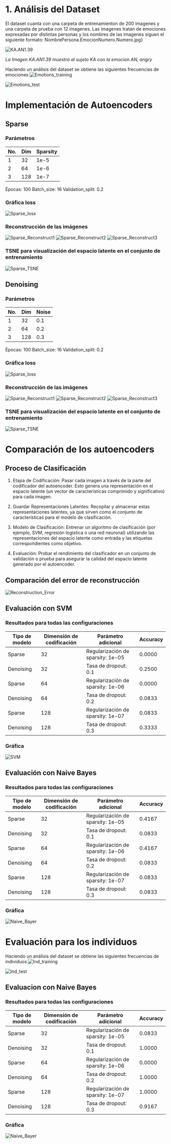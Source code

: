# 1. Análisis del Dataset
El dataset cuanta con una carpeta de entrenamienton de 200 imagenes y una carpeta de prueba con 12 imagenes. Las imagenes tratan de emociones expresadas por distintas personas y los nombres de las imagenes siguen el siguiente formato: NombrePersona.EmocionNumero.Numero.jpg}

![KA.AN1.39](Images/KA.AN1.39.jpg)

*La Imagen KA.AN1.39 muestra al sujeto KA con la emocion AN, angry*

Haciendo un análisis del dataset se obtiene las siguientes frecuencias de emociones
![Emotions_training](Images/Emotions_training.jpeg)

![Emotions_test](Images/Emotions_test.jpeg)

# Implementación de Autoencoders
## Sparse
### Parámetros

| No. | Dim | Sparsity |
|-----|-----|----------|
| 1   | 32  | 1e-5     |
| 2   | 64  | 1e-6     |
| 3   | 128 | 1e-7     |

Épocas: 100
Batch_size: 16
Validation_split: 0.2

### Gráfica loss
![Sparse_loss](Images/sparse_loss.png)

### Reconstrucción de las imágenes
![Sparse_Reconstruct1](Images/sparse_reconstruction_1.png)
![Sparse_Reconstruct2](Images/sparse_reconstruction_2.png)
![Sparse_Reconstruct3](Images/sparse_reconstruction_3.png)

### TSNE para visualización del espacio latente en el conjunto de entrenamiento
![Sparse_TSNE](Images/tsne_sparse.png)

## Denoising
### Parámetros

| No. | Dim | Noise   |
|-----|-----|---------|
| 1   | 32  | 0.1     |
| 2   | 64  | 0.2     |
| 3   | 128 | 0.3     |

Épocas: 100
Batch_size: 16
Validation_split: 0.2

### Gráfica loss
![Sparse_loss](Images/denoising_loss.png)

### Reconstrucción de las imágenes
![Sparse_Reconstruct1](Images/denoising_reconstruction_1.png)
![Sparse_Reconstruct2](Images/denoising_reconstruction_2.png)
![Sparse_Reconstruct3](Images/denoising_reconstruction_3.png)

### TSNE para visualización del espacio latente en el conjunto de entrenamiento
![Sparse_TSNE](Images/tsne_denoising.png)

# Comparación de los autoencoders
## Proceso de Clasificación

1. Etapa de Codificación: Pasar cada imagen a través de la parte del codificador del autoencoder. Esto genera una representación en el espacio latente (un vector de características comprimido y significativo) para cada imagen.

2. Guardar Representaciones Latentes: Recopilar y almacenar estas representaciones latentes, ya que sirven como el conjunto de características para el modelo de clasificación.

3. Modelo de Clasificación: Entrenar un algoritmo de clasificación (por ejemplo, SVM, regresión logística o una red neuronal) utilizando las representaciones del espacio latente como entrada y las etiquetas correspondientes como objetivo.

4. Evaluación: Probar el rendimiento del clasificador en un conjunto de validación o prueba para asegurar la calidad del espacio latente generado por el autoencoder.

## Comparación del error de reconstrucción
![Reconstruction_Error](Images/reconstruction_error.png)

## Evaluación con SVM
### Resultados para todas las configuraciones

| Tipo de modelo | Dimensión de codificación | Parámetro adicional               | Accuracy |
|----------------|---------------------------|-----------------------------------|----------|
| Sparse         | 32                        | Regularización de sparsity: 1e-05 | 0.0000   |
| Denoising      | 32                        | Tasa de dropout: 0.1              | 0.2500   |
| Sparse         | 64                        | Regularización de sparsity: 1e-06 | 0.0000   |
| Denoising      | 64                        | Tasa de dropout: 0.2              | 0.0833   |
| Sparse         | 128                       | Regularización de sparsity: 1e-07 | 0.0833   |
| Denoising      | 128                       | Tasa de dropout: 0.3              | 0.3333   |

### Gráfica

![SVM](Images/svm_ae.jpeg)


## Evaluación con Naive Bayes
### Resultados para todas las configuraciones

| Tipo de modelo | Dimensión de codificación | Parámetro adicional               | Accuracy |
|----------------|---------------------------|-----------------------------------|----------|
| Sparse         | 32                        | Regularización de sparsity: 1e-05 | 0.4167   |
| Denoising      | 32                        | Tasa de dropout: 0.1              | 0.0833   |
| Sparse         | 64                        | Regularización de sparsity: 1e-06 | 0.4167   |
| Denoising      | 64                        | Tasa de dropout: 0.2              | 0.0833   |
| Sparse         | 128                       | Regularización de sparsity: 1e-07 | 0.0833   |
| Denoising      | 128                       | Tasa de dropout: 0.3              | 0.0833   |

### Gráfica

![Naive_Bayer](Images/naive_ae.jpeg)

# Evaluación para los individuos #

Haciendo un análisis del dataset se obtiene las siguientes frecuencias de individuos
![Ind_training](Images/Individuals_train.png)

![Ind_test](Images/Individuals_test.png)

## Evaluacion con Naive Bayes ##

### Resultados para todas las configuraciones

| Tipo de modelo | Dimensión de codificación | Parámetro adicional               | Accuracy |
|----------------|---------------------------|-----------------------------------|----------|
| Sparse         | 32                        | Regularización de sparsity: 1e-05 | 0.0833   |
| Denoising      | 32                        | Tasa de dropout: 0.1              | 1.0000   |
| Sparse         | 64                        | Regularización de sparsity: 1e-06 | 0.0000   |
| Denoising      | 64                        | Tasa de dropout: 0.2              | 1.0000   |
| Sparse         | 128                       | Regularización de sparsity: 1e-07 | 1.0000   |
| Denoising      | 128                       | Tasa de dropout: 0.3              | 0.9167   |

### Gráfica

![Naive_Bayer](Images/naive_indv_ae.png)

